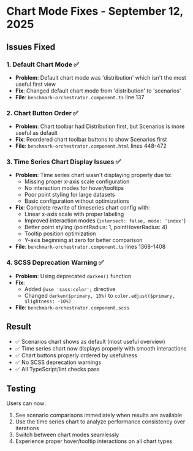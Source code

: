 # Chart Mode Fixes - September 12, 2025

## Issues Fixed

### 1. **Default Chart Mode** ✅

- **Problem**: Default chart mode was 'distribution' which isn't the most useful first view
- **Fix**: Changed default chart mode from 'distribution' to 'scenarios'
- **File**: `benchmark-orchestrator.component.ts` line 137

### 2. **Chart Button Order** ✅

- **Problem**: Chart toolbar had Distribution first, but Scenarios is more useful as default
- **Fix**: Reordered chart toolbar buttons to show Scenarios first
- **File**: `benchmark-orchestrator.component.html` lines 448-472

### 3. **Time Series Chart Display Issues** ✅

- **Problem**: Time series chart wasn't displaying properly due to:
  - Missing proper x-axis scale configuration
  - No interaction modes for hover/tooltips
  - Poor point styling for large datasets
  - Basic configuration without optimizations
- **Fix**: Complete rewrite of timeseries chart config with:
  - Linear x-axis scale with proper labeling
  - Improved interaction modes (`intersect: false, mode: 'index'`)
  - Better point styling (pointRadius: 1, pointHoverRadius: 4)
  - Tooltip position optimization
  - Y-axis beginning at zero for better comparison
- **File**: `benchmark-orchestrator.component.ts` lines 1368-1408

### 4. **SCSS Deprecation Warning** ✅

- **Problem**: Using deprecated `darken()` function
- **Fix**:
  - Added `@use 'sass:color';` directive
  - Changed `darken($primary, 10%)` to `color.adjust($primary, $lightness: -10%)`
- **File**: `benchmark-orchestrator.component.scss`

## Result

- ✅ Scenarios chart shows as default (most useful overview)
- ✅ Time series chart now displays properly with smooth interactions
- ✅ Chart buttons properly ordered by usefulness
- ✅ No SCSS deprecation warnings
- ✅ All TypeScript/lint checks pass

## Testing

Users can now:

1. See scenario comparisons immediately when results are available
2. Use the time series chart to analyze performance consistency over iterations
3. Switch between chart modes seamlessly
4. Experience proper hover/tooltip interactions on all chart types
